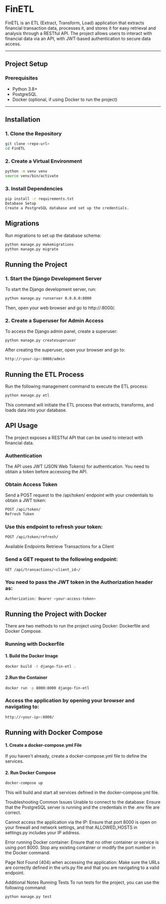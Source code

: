 # FinETL

FinETL is an ETL (Extract, Transform, Load) application that extracts financial transaction data, processes it, and stores it for easy retrieval and analysis through a RESTful API. The project allows users to interact with financial data via an API, with JWT-based authentication to secure data access.

---

## Project Setup

### Prerequisites

- Python 3.8+
- PostgreSQL
- Docker (optional, if using Docker to run the project)

---

## Installation

### 1. Clone the Repository

```sh
git clone <repo-url>
cd FinETL
```

### 2. Create a Virtual Environment

```sh
python -m venv venv
source venv/bin/activate  
```

### 3. Install Dependencies

```sh
pip install -r requirements.txt
Database Setup
Create a PostgreSQL database and set up the credentials.
```

## Migrations
Run migrations to set up the database schema:

```sh
python manage.py makemigrations
python manage.py migrate
```

## Running the Project

### 1. Start the Django Development Server
To start the Django development server, run:

```sh
python manage.py runserver 0.0.0.0:8000
```

Then, open your web browser and go to http://<your-ip>:8000/.

### 2. Create a Superuser for Admin Access
To access the Django admin panel, create a superuser:

```sh
python manage.py createsuperuser
```

After creating the superuser, open your browser and go to:

```sh
http://<your-ip>:8000/admin
```

## Running the ETL Process
Run the following management command to execute the ETL process:

```sh
python manage.py etl
```

This command will initiate the ETL process that extracts, transforms, and loads data into your database.

## API Usage
The project exposes a RESTful API that can be used to interact with financial data.

### Authentication
The API uses JWT (JSON Web Tokens) for authentication. You need to obtain a token before accessing the API.

### Obtain Access Token
Send a POST request to the /api/token/ endpoint with your credentials to obtain a JWT token:

```sh
POST /api/token/
Refresh Token
```

### Use this endpoint to refresh your token:

```sh
POST /api/token/refresh/
```

Available Endpoints
Retrieve Transactions for a Client
### Send a GET request to the following endpoint:

```sh
GET /api/transactions/<client_id>/
```

### You need to pass the JWT token in the Authorization header as:

```sh
Authorization: Bearer <your-access-token>
```

## Running the Project with Docker
There are two methods to run the project using Docker: Dockerfile and Docker Compose.

### Running with Dockerfile

#### 1. Build the Docker Image

```sh
docker build -t django-fin-etl .
```

#### 2.Run the Container

```sh
docker run -p 8000:8000 django-fin-etl
```

### Access the application by opening your browser and navigating to:

```sh
http://<your-ip>:8000/
```

## Running with Docker Compose

#### 1. Create a docker-compose.yml File
If you haven't already, create a docker-compose.yml file to define the services.

#### 2. Run Docker Compose

```sh
docker-compose up
```

This will build and start all services defined in the docker-compose.yml file.

Troubleshooting
Common Issues
Unable to connect to the database: Ensure that the PostgreSQL server is running and the credentials in the .env file are correct.

Cannot access the application via the IP: Ensure that port 8000 is open on your firewall and network settings, and that ALLOWED_HOSTS in settings.py includes your IP address.

Error running Docker container: Ensure that no other container or service is using port 8000. Stop any existing container or modify the port number in the Docker command.

Page Not Found (404) when accessing the application: Make sure the URLs are correctly defined in the urls.py file and that you are navigating to a valid endpoint.

Additional Notes
Running Tests
To run tests for the project, you can use the following command:

```sh
python manage.py test
```
